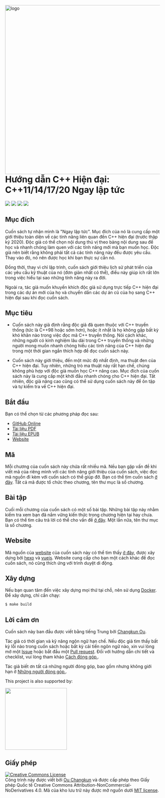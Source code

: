 <img src="assets/cover-2nd-en.png" alt="logo" height="550" align="right" />

# Hướng dẫn C++ Hiện đại: C++11/14/17/20 Ngay lập tức

![](https://img.shields.io/travis/changkun/modern-cpp-tutorial/master?style=flat-square) [![](https://img.shields.io/badge/language-English-blue.svg?style=flat-square)](./README.md) [![](https://img.shields.io/badge/language-简体中文-red.svg?style=flat-square)](./README-zh-cn.md) [![](https://img.shields.io/badge/€-donate-ff69b4.svg?style=flat-square)](./assets/donate.md)

## Mục đích

Cuốn sách tự nhận mình là "Ngay lập tức". Mục đích của nó là cung cấp một giới thiệu toàn diện về các tính năng liên quan đến C++ hiện đại (trước thập kỷ 2020).
Độc giả có thể chọn nội dung thú vị theo bảng nội dung sau để học và nhanh chóng làm quen với các tính năng mới mà bạn muốn học.
Độc giả nên biết rằng không phải tất cả các tính năng này đều được yêu cầu. Thay vào đó, nó nên được học khi bạn thực sự cần nó.

Đồng thời, thay vì chỉ lập trình, cuốn sách giới thiệu lịch sử phát triển của các yêu cầu kỹ thuật của nó (đơn giản nhất có thể), điều này giúp ích rất lớn trong việc hiểu tại sao những tính năng này ra đời.

Ngoài ra, tác giả muốn khuyến khích độc giả sử dụng trực tiếp C++ hiện đại trong các dự án mới của họ và chuyển dần các dự án cũ của họ sang C++ hiện đại sau khi đọc cuốn sách.

## Mục tiêu

- Cuốn sách này giả định rằng độc giả đã quen thuộc với C++ truyền thống (tức là C++98 hoặc sớm hơn), hoặc ít nhất là họ không gặp bất kỳ khó khăn nào trong việc đọc mã C++ truyền thống. Nói cách khác, những người có kinh nghiệm lâu dài trong C++ truyền thống và những người mong muốn nhanh chóng hiểu các tính năng của C++ hiện đại trong một thời gian ngắn thích hợp để đọc cuốn sách này.

- Cuốn sách này giới thiệu, đến một mức độ nhất định, ma thuật đen của C++ hiện đại. Tuy nhiên, những trò ma thuật này rất hạn chế, chúng không phù hợp với độc giả muốn học C++ nâng cao. Mục đích của cuốn sách này là cung cấp một khởi đầu nhanh chóng cho C++ hiện đại. Tất nhiên, độc giả nâng cao cũng có thể sử dụng cuốn sách này để ôn tập và tự kiểm tra về C++ hiện đại.

## Bắt đầu

Bạn có thể chọn từ các phương pháp đọc sau:

- [GitHub Online](./book/vi-vn/toc.md)
- [Tài liệu PDF](https://changkun.de/modern-cpp/pdf/modern-cpp-tutorial-en-us.pdf)
- [Tài liệu EPUB](https://changkun.de/modern-cpp/epub/modern-cpp-tutorial-en-us.epub)
- [Website](https://changkun.de/modern-cpp)

## Mã

Mỗi chương của cuốn sách này chứa rất nhiều mã. Nếu bạn gặp vấn đề khi viết mã của riêng mình với các tính năng giới thiệu của cuốn sách, việc đọc mã nguồn đi kèm với cuốn sách có thể giúp đỡ. Bạn có thể tìm cuốn sách [ở đây](./code). Tất cả mã được tổ chức theo chương, tên thư mục là số chương.

## Bài tập

Cuối mỗi chương của cuốn sách có một số bài tập. Những bài tập này nhằm kiểm tra xem bạn đã nắm vững kiến thức trong chương hiện tại hay chưa. Bạn có thể tìm câu trả lời có thể cho vấn đề [ở đây](./exercises). Một lần nữa, tên thư mục là số chương.

## Website

Mã nguồn của [website](https://changkun.de/modern-cpp) của cuốn sách này có thể tìm thấy [ở đây](./website), được xây dựng bởi [hexo](https://hexo.io) và [vuejs](https://vuejs.org). Website cung cấp cho bạn một cách khác để đọc cuốn sách, nó cũng thích ứng với trình duyệt di động.

## Xây dựng

Nếu bạn quan tâm đến việc xây dựng mọi thứ tại chỗ, nên sử dụng [Docker](https://docs.docker.com/install/). Để xây dựng, chỉ cần chạy:

```bash
$ make build
```

## Lời cảm ơn

Cuốn sách này ban đầu được viết bằng tiếng Trung bởi [Changkun Ou](https://changkun.de).

Tác giả có thời gian và kỹ năng ngôn ngữ hạn chế. Nếu độc giả tìm thấy bất kỳ lỗi nào trong cuốn sách hoặc bất kỳ cải tiến ngôn ngữ nào, xin vui lòng mở một [Issue](https://github.com/changkun/modern-cpp-tutorial/issues) hoặc bắt đầu một [Pull request](https://github.com/changkun/modern-cpp-tutorial/pulls). Đối với hướng dẫn chi tiết và checklist, vui lòng tham khảo [Cách đóng góp.](CONTRIBUTING.md).

Tác giả biết ơn tất cả những người đóng góp, bao gồm nhưng không giới hạn ở [Những người đóng góp.](https://github.com/changkun/modern-cpp-tutorial/graphs/contributors).

<p>This project is also supported by:</p>
<p>
  <a href="https://www.digitalocean.com/?refcode=834a3bbc951b&utm_campaign=Referral_Invite&utm_medium=Referral_Program&utm_source=CopyPaste">
    <img src="https://opensource.nyc3.cdn.digitaloceanspaces.com/attribution/assets/SVG/DO_Logo_horizontal_blue.svg" width="201px">
  </a>
</p>

## Giấy phép

<a rel="license" href="https://creativecommons.org/licenses/by-nc-nd/4.0/"><img alt="Creative Commons License" style="border-width:0" src="https://i.creativecommons.org/l/by-nc-nd/4.0/88x31.png" /></a><br />Công trình này được viết bởi [Ou Changkun](https://changkun.de) và được cấp phép theo Giấy phép Quốc tế Creative Commons Attribution-NonCommercial-NoDerivatives 4.0. Mã của kho lưu trữ này được mở nguồn dưới [MIT license](./LICENSE).
